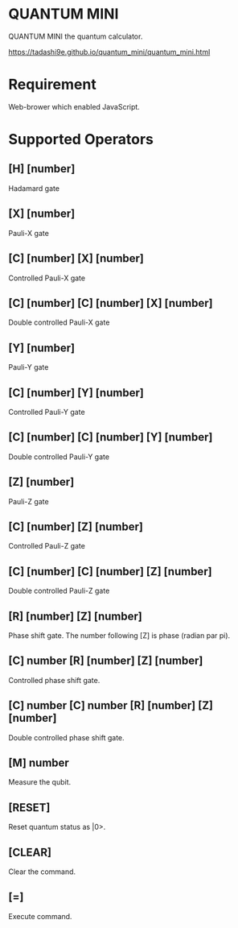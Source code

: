 QUANTUM MINI
=============

QUANTUM MINI the quantum calculator.

https://tadashi9e.github.io/quantum_mini/quantum_mini.html

Requirement
==========

Web-brower which enabled JavaScript.

Supported Operators
================

[H] [number]
----------------

Hadamard gate

[X] [number]
----------------

Pauli-X gate

[C]  [number] [X] [number]
---------------------------------

Controlled Pauli-X gate

[C]  [number] [C]  [number] [X] [number]
---------------------------------

Double controlled Pauli-X gate

[Y] [number]
----------------

Pauli-Y gate

[C] [number] [Y] [number]
--------------------------------

Controlled Pauli-Y gate

[C] [number] [C] [number] [Y] [number]
-------------------------------------------------

Double controlled Pauli-Y gate

[Z] [number]
----------------
Pauli-Z gate

[C] [number] [Z] [number]
--------------------------------
Controlled Pauli-Z gate

[C] [number] [C] [number] [Z] [number]
-------------------------------------------------
Double controlled Pauli-Z gate

[R] [number] [Z] [number]
--------------------------------
Phase shift gate. The number following [Z] is phase (radian par pi).

[C] number [R] [number] [Z] [number]
-----------------------------------------------
Controlled phase shift gate.

[C] number [C] number [R] [number] [Z] [number]
--------------------------------------------------------------
Double controlled phase shift gate.

[M] number
---------------
Measure the qubit.

[RESET]
-----------
Reset quantum status as |0>.

[CLEAR]
----------
Clear the command.

[=]
----
Execute command.

